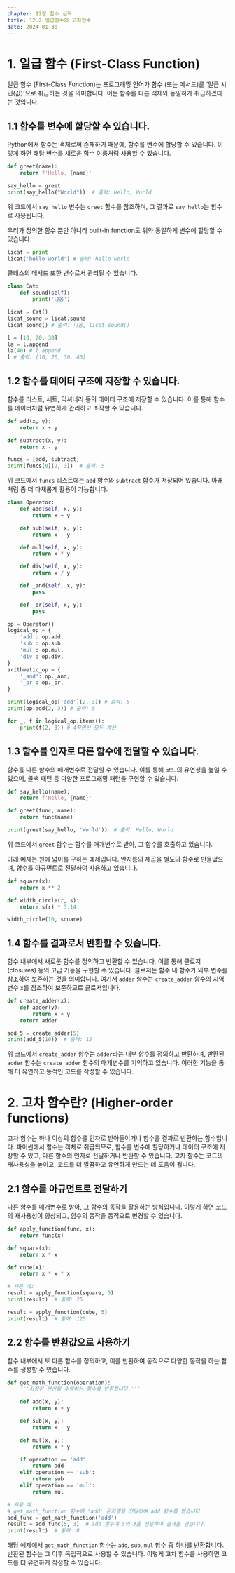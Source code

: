 ```yaml
---
chapter: 12장 함수 심화
title: 12.2 일급함수와 고차함수
date: 2024-01-30
---
```


# 1. **일급 함수 (First-Class Function)**

일급 함수 (First-Class Function)는 프로그래밍 언어가 함수 (또는 메서드)를 ‘일급 시민(값)'으로 취급하는 것을 의미합니다. 이는 함수를 다른 객체와 동일하게 취급하겠다는 것입니다.

## 1.1 함수를 변수에 할당할 수 있습니다.

Python에서 함수는 객체로써 존재하기 때문에, 함수를 변수에 할당할 수 있습니다. 이렇게 하면 해당 변수를 새로운 함수 이름처럼 사용할 수 있습니다.

```python
def greet(name):
    return f'Hello, {name}'

say_hello = greet
print(say_hello("World"))  # 출력: Hello, World
```

위 코드에서 `say_hello` 변수는 `greet` 함수를 참조하며, 그 결과로 `say_hello`는 함수로 사용됩니다.

우리가 정의한 함수 뿐만 아니라 built-in function도 위와 동일하게 변수에 할당할 수 있습니다.

```python
licat = print
licat('hello world') # 출력: hello world
```

클래스의 메서드 또한 변수로서 관리될 수 있습니다.

```python
class Cat:
    def sound(self):
        print('냐옹')

licat = Cat()
licat_sound = licat.sound
licat_sound() # 출력: 냐옹, licat.sound()
```

```python
l = [10, 20, 30]
la = l.append
la(40) # l.append
l # 출력: [10, 20, 30, 40]
```

## 1.**2 함수를 데이터 구조에 저장할 수 있습니다.**

함수를 리스트, 세트, 딕셔너리 등의 데이터 구조에 저장할 수 있습니다. 이를 통해 함수를 데이터처럼 유연하게 관리하고 조작할 수 있습니다.

```python
def add(x, y):
    return x + y

def subtract(x, y):
    return x - y

funcs = [add, subtract]
print(funcs[0](2, 3))  # 출력: 5
```

위 코드에서 `funcs` 리스트에는 `add` 함수와 `subtract` 함수가 저장되어 있습니다. 아래처럼 좀 더 다채롭게 활용이 가능합니다.

```python
class Operator:
    def add(self, x, y):
        return x + y

    def sub(self, x, y):
        return x - y

    def mul(self, x, y):
        return x * y

    def div(self, x, y):
        return x / y

    def _and(self, x, y):
        pass

    def _or(self, x, y):
        pass

op = Operator()
logical_op = {
    'add': op.add,
    'sub': op.sub,
    'mul': op.mul,
    'div': op.div,
}
arithmetic_op = {
    '_and': op._and,
    '_or': op._or,
}

print(logical_op['add'](2, 3)) # 출력: 5
print(op.add(2, 3)) # 출력: 5

for _, f in logical_op.items():
    print(f(2, 3)) # 4칙연산 모두 계산
```

## 1.3 **함수를 인자로 다른 함수에 전달할 수 있습니다.**

함수를 다른 함수의 매개변수로 전달할 수 있습니다. 이를 통해 코드의 유연성을 높일 수 있으며, 콜백 패턴 등 다양한 프로그래밍 패턴을 구현할 수 있습니다.

```python
def say_hello(name):
    return f'Hello, {name}'

def greet(func, name):
    return func(name)

print(greet(say_hello, 'World'))  # 출력: Hello, World
```

위 코드에서 `greet` 함수는 함수를 매개변수로 받아, 그 함수를 호출하고 있습니다.

아래 예제는 원에 넓이를 구하는 예제입니다. 반지름의 제곱을 별도의 함수로 만들었으며, 함수를 아규먼트로 전달하여 사용하고 있습니다.

```python
def square(x):
    return x ** 2

def width_circle(r, s):
    return s(r) * 3.14

width_circle(10, square)
```

## 1.4 **함수를 결과로서 반환할 수 있습니다.**

함수 내부에서 새로운 함수를 정의하고 반환할 수 있습니다. 이를 통해 클로저(closures) 등의 고급 기능을 구현할 수 있습니다. 클로저는 함수 내 함수가 외부 변수를 참조하여 보존하는 것을 의미합니다. 여기서 `adder` 함수는 `create_adder` 함수의 지역 변수 `x`를 참조하여 보존하므로 클로저입니다.

```python
def create_adder(x):
    def adder(y):
        return x + y
    return adder

add_5 = create_adder(5)
print(add_5(10))  # 출력: 15
```

위 코드에서 `create_adder` 함수는 `adder`라는 내부 함수를 정의하고 반환하며, 반환된 `adder` 함수는 `create_adder` 함수의 매개변수를 기억하고 있습니다. 이러한 기능을 통해 더 유연하고 동적인 코드를 작성할 수 있습니다.

# 2. 고**차 함수란? (Higher-order functions)**

고차 함수는 하나 이상의 함수를 인자로 받아들이거나 함수를 결과로 반환하는 함수입니다. 파이썬에서 함수는 객체로 취급되므로, 함수를 변수에 할당하거나 데이터 구조에 저장할 수 있고, 다른 함수의 인자로 전달하거나 반환할 수 있습니다. 고차 함수는 코드의 재사용성을 높이고, 코드를 더 깔끔하고 유연하게 만드는 데 도움이 됩니다.

## 2.1 함수를 아규먼트로 전달하기

다른 함수를 매개변수로 받아, 그 함수의 동작을 활용하는 방식입니다. 이렇게 하면 코드의 재사용성이 향상되고, 함수의 동작을 동적으로 변경할 수 있습니다.

```python
def apply_function(func, x):
    return func(x)

def square(x):
    return x * x

def cube(x):
    return x * x * x

# 사용 예:
result = apply_function(square, 5)
print(result)  # 출력: 25

result = apply_function(cube, 5)
print(result)  # 출력: 125
```

## 2.2 함수를 반환값으로 사용하기

함수 내부에서 또 다른 함수를 정의하고, 이를 반환하여 동적으로 다양한 동작을 하는 함수를 생성할 수 있습니다.

```python
def get_math_function(operation):
    '''지정된 연산을 수행하는 함수를 반환합니다.'''

    def add(x, y):
        return x + y

    def sub(x, y):
        return x - y

    def mul(x, y):
        return x * y

    if operation == 'add':
        return add
    elif operation == 'sub':
        return sub
    elif operation == 'mul':
        return mul

# 사용 예:
# get_math_function 함수에 'add' 문자열을 전달하여 add 함수를 얻습니다.
add_func = get_math_function('add')
result = add_func(5, 3)  # add 함수에 5와 3을 전달하여 결과를 얻습니다.
print(result)  # 출력: 8
```

해당 예제에서 `get_math_function` 함수는 `add`, `sub`, `mul` 함수 중 하나를 반환합니다. 반환된 함수는 그 이후 독립적으로 사용할 수 있습니다. 이렇게 고차 함수를 사용하면 코드를 더 유연하게 작성할 수 있습니다.
